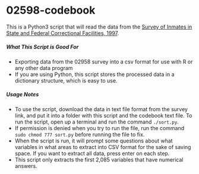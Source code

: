 # 02598-codebook

This is a Python3 script that will read the data from the [Survey of Inmates in State and Federal Correctional Facilities, 1997](https://www.icpsr.umich.edu/icpsrweb/ICPSR/studies/2598).  

##### What This Script is Good For
* Exporting data from the 02958 survey into a csv format for use with R or any other data program
* If you are using Python, this script stores the processed data in a dictionary structure, which is easy to use.

##### Usage Notes
* To use the script, download the data in text file format from the survey link, and put it into a folder with this script and the codebook text file.  To run the script, open up a terminal and run the command `./sort.py`.
* If permission is denied when you try to run the file, run the command `sudo chmod 777 sort.py` before running the file to fix.
* When the script is run, it will prompt some questions about what variables in what areas to extract into CSV format for the sake of saving space.  If you want to extract all data, press enter on each step.
* This script only extracts the first 2,085 variables that have numerical answers.
